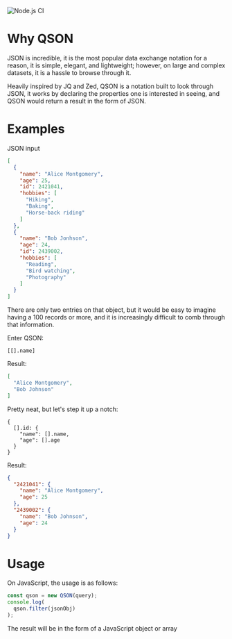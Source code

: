 ![Node.js CI](https://github.com/RodolfoPichardo/QSON/actions/workflows/node.js.yml/badge.svg)

# Why QSON
JSON is incredible, it is the most popular data exchange notation for a reason, it is simple, elegant, and lightweight; however, on large and complex datasets, it is a hassle to browse through it.

Heavily inspired by JQ and Zed, QSON is a notation built to look through JSON, it works by declaring the properties one is interested in seeing, and QSON would return a result in the form of JSON.

# Examples
JSON input
```json
[
  {
    "name": "Alice Montgomery",
    "age": 25,
    "id": 2421041,
    "hobbies": [
      "Hiking",
      "Baking",
      "Horse-back riding"
    ]
  },
  {
    "name": "Bob Jonhson",
    "age": 24,
    "id": 2439002,
    "hobbies": [
      "Reading",
      "Bird watching",
      "Photography"
    ]
  }
]
```

There are only two entries on that object, but it would be easy to imagine having a 100 records or more, and it is increasingly difficult to comb through that information.

Enter QSON:
```
[[].name]
```

Result:
```json
[
  "Alice Montgomery",
  "Bob Johnson"
]
```

Pretty neat, but let's step it up a notch:
```
{
  [].id: {
    "name": [].name,
    "age": [].age
  }
}
```

Result:
```json
{
  "2421041": {
    "name": "Alice Montgomery",
    "age": 25
  },
  "2439002": {
    "name": "Bob Johnson",
    "age": 24
  }
}
```

# Usage
On JavaScript, the usage is as follows:
```javascript
const qson = new QSON(query);
console.log(
  qson.filter(jsonObj)
);
```

The result will be in the form of a JavaScript object or array
